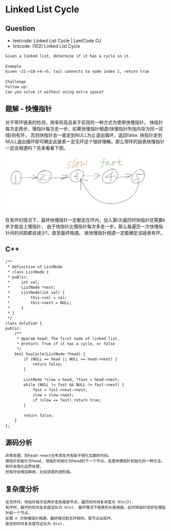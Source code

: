 # Linked List Cycle

## Question

- leetcode: Linked List Cycle | LeetCode OJ
- lintcode: (102) Linked List Cycle

```
Given a linked list, determine if it has a cycle in it.

Example
Given -21->10->4->5, tail connects to node index 1, return true

Challenge
Follow up:
Can you solve it without using extra space?
```

## 题解 - 快慢指针

对于带环链表的检测，效率较高且易于实现的一种方式为使用快慢指针。
快指针每次走两步，慢指针每次走一步，如果快慢指针相遇(快慢指针所指内存为同一区域)则有环，
否则快指针会一直走到NULL为止退出循环，返回false.
快指针走到NULL退出循环即可确定此链表一定无环这个很好理解。那么带环的链表快慢指针一定会相遇吗？先来看看下图。
![Linked List Cycle](./images/list-circle.png)

在有环的情况下，最终快慢指针一定都走在环内，加入第i次遍历时快指针还需要k步才能追上慢指针，
由于快指针比慢指针每次多走一步。那么每遍历一次快慢指针间的间距都会减少1，直至最终相遇。
故快慢指针相遇一定能确定该链表有环。

## C++

    /**
     * Definition of ListNode
     * class ListNode {
     * public:
     *     int val;
     *     ListNode *next;
     *     ListNode(int val) {
     *         this->val = val;
     *         this->next = NULL;
     *     }
     * }
     */
    class Solution {
    public:
        /**
         * @param head: The first node of linked list.
         * @return: True if it has a cycle, or false
         */
        bool hasCycle(ListNode *head) {
            if (NULL == head || NULL == head->next) {
                return false;
            }
    
            ListNode *slow = head, *fast = head->next;
            while (NULL != fast && NULL != fast->next) {
                fast = fast->next->next;
                slow = slow->next;
                if (slow == fast) return true;
            }
    
            return false;
        }
    };

## 源码分析

    异常处理，将head->next也考虑在内有助于简化后面的代码。
    慢指针初始化为head, 快指针初始化为head的下一个节点，这是快慢指针初始化的一种方法，有时会简化边界处理，
    但有时会增加麻烦，比如该题的进阶版。

## 复杂度分析
    
    在无环时，快指针每次走两步走到尾部节点，遍历的时间复杂度为 O(n/2).
    有环时，最坏的时间复杂度近似为 O(n). 最坏情况下链表的头尾相接，此时快指针恰好在慢指针前一个节点，
    还需 n 次快慢指针相遇。最好情况和无环相同，尾节点出现环。
    故总的时间复杂度可近似为 O(n).